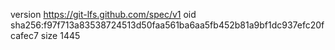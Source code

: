 version https://git-lfs.github.com/spec/v1
oid sha256:f97f713a83538724513d50faa561ba6aa5fb452b81a9bf1dc937efc20fcafec7
size 1445
